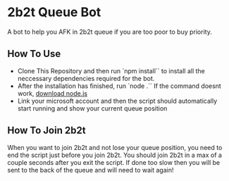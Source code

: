# 2b2t Queue Bot

<p>A bot to help you AFK in 2b2t queue if you are too poor to buy priority.</p>

## How To Use

- Clone This Repository and then run `npm install`` to install all the neccessary dependencies required for the bot.
- After the installation has finished, run `node .``
If the command doesnt work, [download node.js](https://nodejs.org/en/download)
- Link your microsoft account and then the script should automatically start running and show your current queue position

## How To Join 2b2t

When you want to join 2b2t and not lose your queue position, you need to end the script just before you join 2b2t.
You should join 2b2t in a max of a couple seconds after you exit the script.
If done too slow then you will be sent to the back of the queue and will need to wait again!